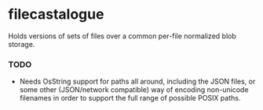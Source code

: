 # filecastalogue
Holds versions of sets of files over a common per-file normalized blob storage.

### TODO
* Needs OsString support for paths all around, including the
    JSON files, or some other (JSON/network compatible) way of
    encoding non-unicode filenames in order to support the full
    range of possible POSIX paths.